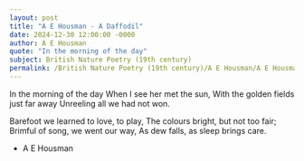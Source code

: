 ```yaml
---
layout: post
title: "A E Housman - A Daffodil"
date: 2024-12-30 12:00:00 -0000
author: A E Housman
quote: "In the morning of the day"
subject: British Nature Poetry (19th century)
permalink: /British Nature Poetry (19th century)/A E Housman/A E Housman - A Daffodil
---
```


In the morning of the day
When I see her met the sun, 
With the golden fields just far away
Unreeling all we had not won.

Barefoot we learned to love, to play,
The colours bright, but not too fair;
Brimful of song, we went our way,
As dew falls, as sleep brings care.

- A E Housman

